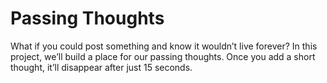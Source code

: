 # Passing Thoughts

What if you could post something and know it wouldn’t live forever? In this project, we’ll build a place for our passing thoughts. Once you add a short thought, it’ll disappear after just 15 seconds.